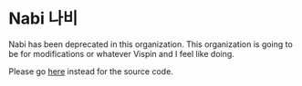 # Nabi 나비
Nabi has been deprecated in this organization. This organization is going to be for modifications or whatever Vispin and I feel like doing. 

Please go [here](https://github.com/myosyn/Nabi/tree/main) instead for the source code.

